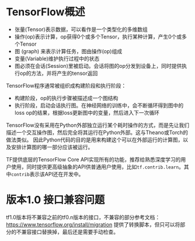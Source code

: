 # TensorFlow概述
* 张量(Tensor)表示数据，可以看作是一个类型化的多维数组
* 操作(op)表示计算，op获得0个或多个Tensor，执行某种计算，产生0个或多个Tensor
* 图 (graph) 来表示计算任务，图由操作(op)组成
* 变量(Variable)维护执行过程中的状态
* 图必须在会话(Session)里被启动。会话将图的op分发到设备上，同时提供执行op的方法，并将产生的tensor返回

TensorFlow程序通常被组织成构建阶段和执行阶段：
* 构建阶段，op的执行步骤被描述成一个图结构
* 执行阶段，启动会话执行图。在神经网络的训练中，会不断循环得到图中的loss op的结果，根据loss更新图中的变量，然后进入下一次循环

TensorFlow没有采用在Python外部独立运行某个耗时操作的方式，而是先让我们描述一个交互操作图，然后完全将其运行在Python外部。这与Theano或Torch的做法类似。
因此Python代码的目的是用来构建这个可以在外部运行的计算图，以及安排计算图的哪一部分应该被运行。

TF提供底层的TensorFlow Core API实现所有的功能，推荐给熟悉深度学习的用户使用，同时提供更高级抽象的API供普通用户使用，比如`tf.contrib.learn`。其中`contrib`表示该API还在开发中。

# 版本1.0 接口兼容问题
tf1.0版本将不兼容之前的tf0.n版本的接口，不兼容的部分参考文档：
https://www.tensorflow.org/install/migration
提供了转换脚本，但只可以将部分的不兼容接口替换掉，最后还是需要手动检查。
    

